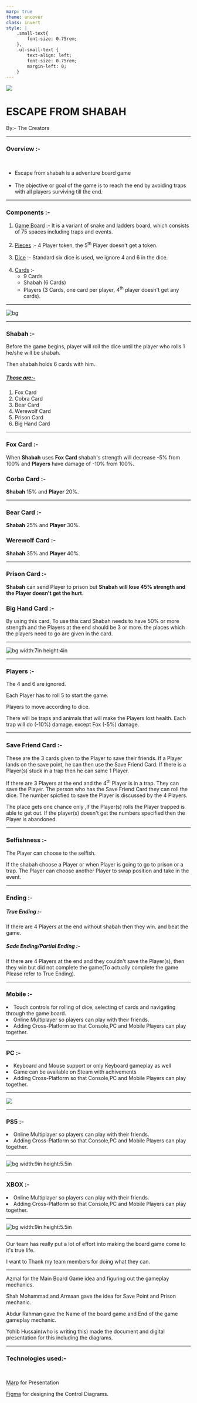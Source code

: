 ```yaml
---
marp: true
theme: uncover
class: invert
style: |
    .small-text{
        font-size: 0.75rem;
    },
    .ul-small-text {
        text-align: left;
        font-size: 0.75rem;
        margin-left: 0;
    }
---
```


<!-- Title Slide -->

![](./images/Players1.png)

# ESCAPE FROM SHABAH

By:- The Creators

---

<!-- Overview Slide -->

<h3 align="left">Overview :-</h3>
<br />
<ul align="left" class="small-text">
    <li>Escape from shabah is a adventure board game</li>
    <br />
    <li>The objective or goal of the game is to reach the end by avoiding traps with all players surviving till the end.</li>
</ul>

---

<!-- Components Slide -->

<h3 align="left">Components :-</h3>

<ol align="left" class="small-text">
    <li><u>Game Board</u> :- It is a variant of snake and ladders board, which consists of 75 spaces including traps and events.</li>
    <br />
    <li><u>Pieces</u> :- 4 Player token, the 5<sup>th</sup> Player doesn't get a token.</li>
    <br />
    <li><u>Dice</u> :- Standard six dice is used, we ignore 4 and 6 in the dice.</li>
    <br />
    <li><u>Cards</u> :- 
        <ul>
            <li>9 Cards</li>
            <li>Shabah (6 Cards)</li>
            <li>Players (3 Cards, one card per player, 4<sup>th</sup> player doesn't get any cards).</li>
        </ul>
    </li>
</ol>

---

![bg](./images/High_quality_board_game_image.png)

---

<!-- Shabah Slide -->

<h3 align="left">Shabah :-</h3>

<p class="small-text" align="left">Before the game begins, player will roll the dice until the player who rolls 1 he/she will be shabah.</p>
<p class="small-text" align="left">Then shabah holds 6 cards with him.</p>

<h5 align="left"><u>Those are:-</u></h5>
<ol align="left" class="ul-small-text">
    <li>Fox Card</li>
    <li>Cobra Card</li>
    <li>Bear Card</li>
    <li>Werewolf Card</li>
    <li>Prison Card</li>
    <li>Big Hand Card</li>
</ol>

---

<!-- Cards Slides -->

<h3 align="left">Fox Card :-</h3>

<p align="left" class="small-text">When <b>Shabah</b> uses <b>Fox Card</b> shabah's strength will decrease -5% from 100% and <b>Players</b> have damage of -10% from 100%.</p>

<h3 align="left">Corba Card :-</h3>

<p align="left" class="small-text"><b>Shabah</b> 15% and <b>Player</b> 20%.</p>

---

<h3 align="left">Bear Card :-</h3>

<p align="left" class="small-text"><b>Shabah</b> 25% and <b>Player</b> 30%.</p>

<h3 align="left">Werewolf Card :-</h3>

<p align="left" class="small-text"><b>Shabah</b> 35% and <b>Player</b> 40%.</p>

---

<h3 align="left">Prison Card :-</h3>

<p align="left" class="small-text"><b>Shabah</b> can send Player to prison but <b>Shabah will lose 45% strength and the Player doesn't get the hurt</b>.</p>

<h3 align="left">Big Hand Card :-</h3>

<p align="left" class="small-text">By using this card, To use this card Shabah needs to have 50% or more strength and the Players at the end should be 3 or more. the places which the players need to go are given in the card.</p>

---

![bg width:7in height:4in](./images/WhatsApp_Image_2024-02-13_at_11.52.55_PM-removebg-preview.png)

---

<!-- Player Slide-->

<h3 align="left">Players :-</h3>

<p align="left" class="small-text">The 4 and 6 are ignored.</p>
<p align="left" class="small-text">Each Player has to roll 5 to start the game.</p>
<p align="left" class="small-text">Players to move according to dice.</p>
<p align="left" class="small-text">There will be traps and animals that will make the Players lost health. Each trap will do (-10%) damage. except Fox (-5%) damage.</p>

---

<!-- Save Friend Card -->

<h3 align="left">Save Friend Card :-</h3>

<p align="left" class="small-text">These are the 3 cards given to the Player to save their friends. If a Player lands on the save point, he can then use the Save Friend Card. If there is a Player(s) stuck in a trap then he can same 1 Player.</p>
<p align="left" class="small-text">If there are 3 Players at the end and the 4<sup>th</sup> Player is in a trap. They can save the Player. The person who has the Save Friend Card they can roll the dice. The number spicfied to save the Player is discussed by the 4 Players.</p>
<p align="left" class="small-text">The place gets one chance only ,If the Player(s) rolls the Player trapped is able to get out. If the player(s) doesn't get the numbers specified then the Player is abandoned.</p>

---

<!-- Selffishness -->

<h3 align="left">Selfishness :-</h3>

<p align="left" class="small-text">The Player can choose to the selfish.</p>
<p align="left" class="small-text">If the shabah choose a Player or when Player is going to go to prison or a trap. The Player can choose another Player to swap position and take in the event.</p>

---

<!-- Ending Slide -->

<h3 align="left">Ending :-</h3>

<h5 align="left">True Ending :-</h5>
<p align="left" class="small-text">If there are 4 Players at the end without shabah then they win. and beat the game.</p>

<h5 align="left">Sade Ending/Partial Ending :-</h5>
<p align="left" class="small-text">If there are 4 Players at the end and they couldn't save the Player(s), then they win but did not complete the game(To actually complete the game Please refer to True Ending).</p>

---

<!-- Mobile Slide -->

<h3 align="left">Mobile :-</h3>
<li align="left" class="small-text">Touch controls for rolling of dice, selecting of cards and navigating through the game board.</li>
<li align="left" class="small-text">Online Multiplayer so players can play with their friends.</li>
<li align="left" class="small-text">Adding Cross-Platform so that Console,PC and Mobile Players can play together.</li>

---

<!-- PC Slide -->

<h3 align="left">PC :-</h3>
<li align="left" class="small-text">Keyboard and Mouse support or only Keyboard gameplay as well</li>
<li align="left" class="small-text">Game can be available on Steam with achivements</li>
<li align="left" class="small-text">Adding Cross-Platform so that Console,PC and Mobile Players can play together.</li>

---

![](./images/Keyboard_and_mouse_controls.png)


---

<!-- Console Slide -->


<h3 align="left">PS5 :-</h3>
<li align="left" class="small-text">Online Multiplayer so players can play with their friends.</li>
<li align="left" class="small-text">Adding Cross-Platform so that Console,PC and Mobile Players can play together.</li>

---

![bg width:9in height:5.5in](./images/PS5_console_controls.png)

---

<h3 align="left">XBOX :-</h3>
<li align="left" class="small-text">Online Multiplayer so players can play with their friends.</li>
<li align="left" class="small-text">Adding Cross-Platform so that Console,PC and Mobile Players can play together.</li>

---

![bg width:9in height:5.5in](./images/Xbox_console_controls.png)

---

<p>Our team has really put a lot of effort into making the board game come to it's true life.</p>
<p>I want to Thank my team members for doing what they can.</p>

---

<div align="left" class="small-text">
    <p>Azmal for the Main Board Game idea and figuring out the gameplay mechanics.</p> <!-- I saw him work hard to make the board game by hand. -->
    <p>Shah Mohammad and Armaan gave the idea for Save Point and Prison mechanic.</p> <!-- They gave suggestions while we both formulated -->
    <p>Abdur Rahman gave the Name of the board game and End of the game gameplay mechanic.</p> <!-- This is an lie actually. -->
    <p>Yohib Hussain(who is writing this) made the document and digital presentation for this including the diagrams.</p> <!-- You know who wrote these comments. -->
</div>

---

<h3 align="left">Technologies used:-</h3>
<br />
<p><a href="https://marp.app/">Marp</a> for Presentation</p>
<p><a href="https://www.figma.com">Figma</a> for designing the Control Diagrams.</p>